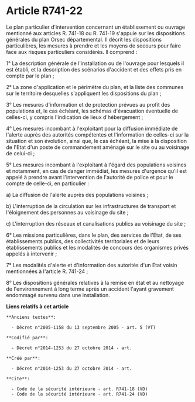 # Article R741-22

Le plan particulier d'intervention concernant un établissement ou ouvrage mentionné aux articles R. 741-18 ou R. 741-19
s'appuie sur les dispositions générales du plan Orsec départemental. Il décrit les dispositions particulières, les mesures à
prendre et les moyens de secours pour faire face aux risques particuliers considérés. Il comprend : 

1° La description générale de l'installation ou de l'ouvrage pour lesquels il est établi, et la description des scénarios
d'accident et des effets pris en compte par le plan ; 

2° La zone d'application et le périmètre du plan, et la liste des communes sur le territoire desquelles s'appliquent les
dispositions du plan ; 

3° Les mesures d'information et de protection prévues au profit des populations et, le cas échéant, les schémas d'évacuation
éventuelle de celles-ci, y compris l'indication de lieux d'hébergement ; 

4° Les mesures incombant à l'exploitant pour la diffusion immédiate de l'alerte auprès des autorités compétentes et
l'information de celles-ci sur la situation et son évolution, ainsi que, le cas échéant, la mise à la disposition de l'Etat
d'un poste de commandement aménagé sur le site ou au voisinage de celui-ci ; 

5° Les mesures incombant à l'exploitant à l'égard des populations voisines et notamment, en cas de danger immédiat, les
mesures d'urgence qu'il est appelé à prendre avant l'intervention de l'autorité de police et pour le compte de celle-ci, en
particulier : 

a) La diffusion de l'alerte auprès des populations voisines ; 

b) L'interruption de la circulation sur les infrastructures de transport et l'éloignement des personnes au voisinage du
site ; 

c) L'interruption des réseaux et canalisations publics au voisinage du site ; 

6° Les missions particulières, dans le plan, des services de l'Etat, de ses établissements publics, des collectivités
territoriales et de leurs établissements publics et les modalités de concours des organismes privés appelés à intervenir ; 

7° Les modalités d'alerte et d'information des autorités d'un Etat voisin mentionnées à l'article R. 741-24 ; 

8° Les dispositions générales relatives à la remise en état et au nettoyage de l'environnement à long terme après un accident
l'ayant gravement endommagé survenu dans une installation.

**Liens relatifs à cet article**

	**Anciens textes**:

	  - Décret n°2005-1158 du 13 septembre 2005 - art. 5 (VT)

	**Codifié par**:

	  - Décret n°2014-1253 du 27 octobre 2014 - art.

	**Créé par**:

	  - Décret n°2014-1253 du 27 octobre 2014 - art.

	**Cite**:

	  - Code de la sécurité intérieure - art. R741-18 (VD)
	  - Code de la sécurité intérieure - art. R741-24 (VD)
